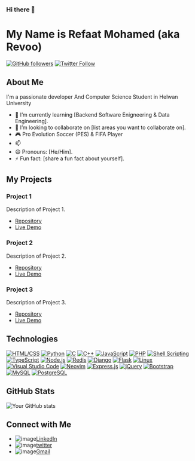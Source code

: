 ### Hi there 👋

# My Name is Refaat Mohamed (aka Revoo)

[![GitHub followers](https://img.shields.io/github/followers/mr-revoo?style=social)](https://github.com/mr-revoo)
[![Twitter Follow](https://img.shields.io/twitter/follow/RefaatEmam?style=social)](https://twitter.com/RefaatEmam)

## About Me

I'm a passionate developer And Computer Science Student in Helwan University

- 🌱 I’m currently learning [Backend Software Enigneering & Data Engineering].
- 👯 I’m looking to collaborate on [list areas you want to collaborate on].
- 🎮 Pro Evolution Soccer (PES) & FIFA Player  
- 📫 
- 😄 Pronouns: [He/Him].
- ⚡ Fun fact: [share a fun fact about yourself].

## My Projects

### Project 1

Description of Project 1.

- [Repository](link-to-repo)
- [Live Demo](link-to-demo)

### Project 2

Description of Project 2.

- [Repository](link-to-repo)
- [Live Demo](link-to-demo)

### Project 3

Description of Project 3.

- [Repository](link-to-repo)
- [Live Demo](link-to-demo)

## Technologies

[![HTML/CSS](https://img.shields.io/badge/-HTML%2FCSS-orange?style=for-the-badge&logo=html5&logoColor=white)](https://www.w3.org/Style/CSS/Overview.en.html)
[![Python](https://img.shields.io/badge/-Python-blue?style=for-the-badge&logo=python&logoColor=white)](https://www.python.org/)
[![C](https://img.shields.io/badge/-C-green?style=for-the-badge&logo=c&logoColor=white)](https://en.wikipedia.org/wiki/C_(programming_language))
[![C++](https://img.shields.io/badge/-C%2B%2B-blue?style=for-the-badge&logo=c%2B%2B&logoColor=white)](https://en.wikipedia.org/wiki/C%2B%2B)
[![JavaScript](https://img.shields.io/badge/-JavaScript-yellow?style=for-the-badge&logo=javascript&logoColor=white)](https://developer.mozilla.org/en-US/docs/Web/JavaScript)
[![PHP](https://img.shields.io/badge/-PHP-purple?style=for-the-badge&logo=php&logoColor=white)](https://www.php.net/)
[![Shell Scripting](https://img.shields.io/badge/-Shell%20Scripting-yellowgreen?style=for-the-badge&logo=gnu-bash&logoColor=white)](https://www.shellscript.sh/)
[![TypeScript](https://img.shields.io/badge/-TypeScript-blue?style=for-the-badge&logo=typescript&logoColor=white)](https://www.typescriptlang.org/)
[![Node.js](https://img.shields.io/badge/-Node.js-green?style=for-the-badge&logo=node.js&logoColor=white)](https://nodejs.org/)
[![Redis](https://img.shields.io/badge/-Redis-red?style=for-the-badge&logo=redis&logoColor=white)](https://redis.io/)
[![Django](https://img.shields.io/badge/-Django-blue?style=for-the-badge&logo=django&logoColor=white)](https://www.djangoproject.com/)
[![Flask](https://img.shields.io/badge/-Flask-lightgrey?style=for-the-badge&logo=flask&logoColor=white)](https://flask.palletsprojects.com/)
[![Linux](https://img.shields.io/badge/-Linux-black?style=for-the-badge&logo=linux&logoColor=white)](https://www.linux.org/)
[![Visual Studio Code](https://img.shields.io/badge/-VSCode-blueviolet?style=for-the-badge&logo=visual-studio-code&logoColor=white)](https://code.visualstudio.com/)
[![Neovim](https://img.shields.io/badge/-Neovim-green?style=for-the-badge&logo=neovim&logoColor=white)](https://neovim.io/)
[![Express.js](https://img.shields.io/badge/-Express.js-lightgrey?style=for-the-badge&logo=express&logoColor=white)](https://expressjs.com/)
[![jQuery](https://img.shields.io/badge/-jQuery-blue?style=for-the-badge&logo=jquery&logoColor=white)](https://jquery.com/)
[![Bootstrap](https://img.shields.io/badge/-Bootstrap-purple?style=for-the-badge&logo=bootstrap&logoColor=white)](https://getbootstrap.com/)
[![MySQL](https://img.shields.io/badge/-MySQL-blue?style=for-the-badge&logo=mysql&logoColor=white)](https://www.mysql.com/)
[![PostgreSQL](https://img.shields.io/badge/-PostgreSQL-blue?style=for-the-badge&logo=postgresql&logoColor=white)](https://www.postgresql.org/)

## GitHub Stats

![Your GitHub stats](https://github-readme-stats.vercel.app/api?username=yourusername&show_icons=true&theme=radical)

## Connect with Me

- ![image](https://github.com/mr-revoo/mr-revoo/assets/115378793/b39de9bc-a704-4efb-9e84-4f17cec45686)[LinkedIn](https://www.linkedin.com/in/mr-revoo/)
- ![image](https://github.com/mr-revoo/mr-revoo/assets/115378793/95be1f9d-6e14-4854-a962-2a07c08da5a9)[twitter](https://www.x.com/RefaatEmam)
- ![image](https://github.com/mr-revoo/mr-revoo/assets/115378793/e813c747-9775-4467-9246-00760cc8c7ca)[Gmail](refaatmohamed61@gmail.com)
